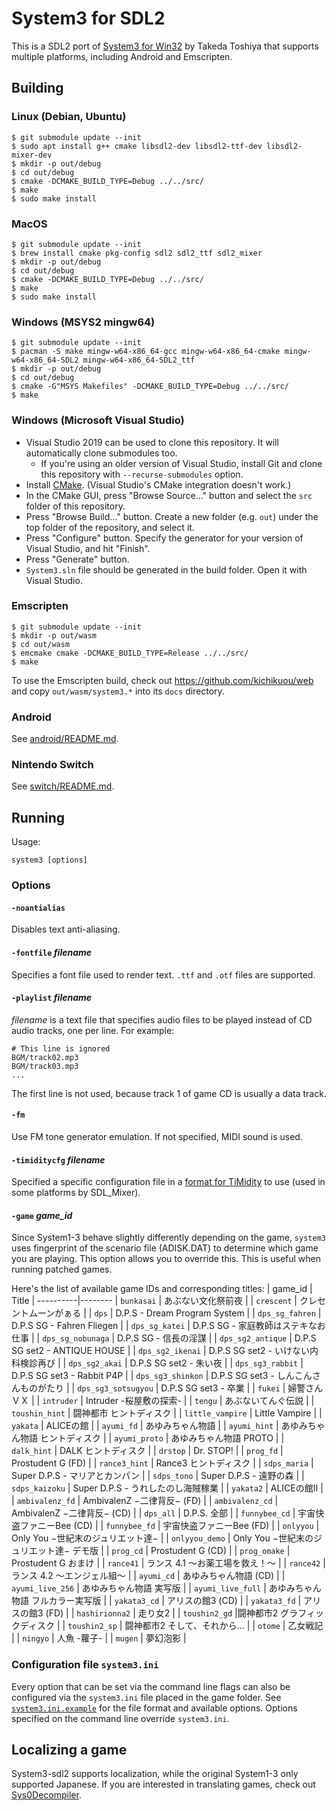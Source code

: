 # System3 for SDL2

This is a SDL2 port of [System3 for Win32](http://takeda-toshiya.my.coocan.jp/alice/) by Takeda Toshiya that supports multiple platforms, including Android and Emscripten.

## Building

### Linux (Debian, Ubuntu)

    $ git submodule update --init
    $ sudo apt install g++ cmake libsdl2-dev libsdl2-ttf-dev libsdl2-mixer-dev
    $ mkdir -p out/debug
    $ cd out/debug
    $ cmake -DCMAKE_BUILD_TYPE=Debug ../../src/
    $ make
    $ sudo make install

### MacOS

    $ git submodule update --init
    $ brew install cmake pkg-config sdl2 sdl2_ttf sdl2_mixer
    $ mkdir -p out/debug
    $ cd out/debug
    $ cmake -DCMAKE_BUILD_TYPE=Debug ../../src/
    $ make
    $ sudo make install

### Windows (MSYS2 mingw64)

    $ git submodule update --init
    $ pacman -S make mingw-w64-x86_64-gcc mingw-w64-x86_64-cmake mingw-w64-x86_64-SDL2 mingw-w64-x86_64-SDL2_ttf
    $ mkdir -p out/debug
    $ cd out/debug
    $ cmake -G"MSYS Makefiles" -DCMAKE_BUILD_TYPE=Debug ../../src/
    $ make

### Windows (Microsoft Visual Studio)
- Visual Studio 2019 can be used to clone this repository. It will automatically clone submodules too.
  - If you're using an older version of Visual Studio, install Git and clone this repository with `--recurse-submodules` option.
- Install [CMake](https://cmake.org/download/). (Visual Studio's CMake integration doesn't work.)
- In the CMake GUI, press "Browse Source..." button and select the `src` folder of this repository.
- Press "Browse Build..." button. Create a new folder (e.g. `out`) under the top folder of the repository, and select it.
- Press "Configure" button. Specify the generator for your version of Visual Studio, and hit "Finish".
- Press "Generate" button.
- `System3.sln` file should be generated in the build folder. Open it with Visual Studio.

### Emscripten

    $ git submodule update --init
    $ mkdir -p out/wasm
    $ cd out/wasm
    $ emcmake cmake -DCMAKE_BUILD_TYPE=Release ../../src/
    $ make

To use the Emscripten build, check out https://github.com/kichikuou/web and copy `out/wasm/system3.*` into its `docs` directory.

### Android

See [android/README.md](android/).

### Nintendo Switch

See [switch/README.md](switch/README.md).

## Running
Usage:
```
system3 [options]
```

### Options

#### `-noantialias`
Disables text anti-aliasing.

#### `-fontfile` _filename_
Specifies a font file used to render text. `.ttf` and `.otf` files are supported.

#### `-playlist` _filename_
_filename_ is a text file that specifies audio files to be played instead of CD audio tracks, one per line. For example:

```
# This line is ignored
BGM/track02.mp3
BGM/track03.mp3
...
```
The first line is not used, because track 1 of game CD is usually a data track.

#### `-fm`
Use FM tone generator emulation. If not specified, MIDI sound is used.

#### `-timiditycfg` _filename_
Specified a specific configuration file in a [format for TiMidity](https://manpages.ubuntu.com/manpages/bionic/en/man5/timidity.cfg.5.html) to use (used in some platforms by SDL_Mixer).

#### `-game` _game_id_
Since System1-3 behave slightly differently depending on the game, `system3` uses fingerprint of the scenario file (ADISK.DAT) to determine which game you are playing. This option allows you to override this. This is useful when running patched games.

Here's the list of available game IDs and corresponding titles:
| game_id | Title |
----------|--------
| `bunkasai` | あぶない文化祭前夜 |
| `crescent` | クレセントムーンがぁる |
| `dps` | D.P.S - Dream Program System |
| `dps_sg_fahren` | D.P.S SG - Fahren Fliegen |
| `dps_sg_katei` | D.P.S SG - 家庭教師はステキなお仕事 |
| `dps_sg_nobunaga` | D.P.S SG - 信長の淫謀 |
| `dps_sg2_antique` | D.P.S SG set2 - ANTIQUE HOUSE |
| `dps_sg2_ikenai` | D.P.S SG set2 - いけない内科検診再び |
| `dps_sg2_akai` | D.P.S SG set2 - 朱い夜 |
| `dps_sg3_rabbit` | D.P.S SG set3 - Rabbit P4P |
| `dps_sg3_shinkon` | D.P.S SG set3 - しんこんさんものがたり |
| `dps_sg3_sotsugyou` | D.P.S SG set3 - 卒業 |
| `fukei` | 婦警さんＶＸ |
| `intruder` | Intruder -桜屋敷の探索- |
| `tengu` | あぶないてんぐ伝説 |
| `toushin_hint` | 闘神都市 ヒントディスク |
| `little_vampire` | Little Vampire |
| `yakata` | ALICEの館 |
| `ayumi_fd` | あゆみちゃん物語 |
| `ayumi_hint` | あゆみちゃん物語 ヒントディスク |
| `ayumi_proto` | あゆみちゃん物語 PROTO |
| `dalk_hint` | DALK ヒントディスク |
| `drstop` | Dr. STOP! |
| `prog_fd` | Prostudent G (FD) |
| `rance3_hint` | Rance3 ヒントディスク |
| `sdps_maria` | Super D.P.S - マリアとカンパン |
| `sdps_tono` | Super D.P.S - 遠野の森 |
| `sdps_kaizoku` | Super D.P.S - うれしたのし海賊稼業 |
| `yakata2` | ALICEの館II |
| `ambivalenz_fd` | AmbivalenZ −二律背反− (FD) |
| `ambivalenz_cd` | AmbivalenZ −二律背反− (CD) |
| `dps_all` | D.P.S. 全部 |
| `funnybee_cd` | 宇宙快盗ファニーBee (CD) |
| `funnybee_fd` | 宇宙快盗ファニーBee (FD) |
| `onlyyou` | Only You −世紀末のジュリエット達− |
| `onlyyou_demo` | Only You −世紀末のジュリエット達− デモ版 |
| `prog_cd` | Prostudent G (CD) |
| `prog_omake` | Prostudent G おまけ |
| `rance41` | ランス 4.1 〜お薬工場を救え！〜 |
| `rance42` | ランス 4.2 〜エンジェル組〜 |
| `ayumi_cd` | あゆみちゃん物語 (CD) |
| `ayumi_live_256` | あゆみちゃん物語 実写版 |
| `ayumi_live_full` | あゆみちゃん物語 フルカラー実写版 |
| `yakata3_cd` | アリスの館3 (CD) |
| `yakata3_fd` | アリスの館3 (FD) |
| `hashirionna2` | 走り女2 |
| `toushin2_gd` |闘神都市2 グラフィックディスク |
| `toushin2_sp` | 闘神都市2 そして、それから… |
| `otome` | 乙女戦記 |
| `ningyo` | 人魚 -蘿子- |
| `mugen` | 夢幻泡影 |

### Configuration file `system3.ini`
Every option that can be set via the command line flags can also be configured
via the `system3.ini` file placed in the game folder. See
[`system3.ini.example`](system3.ini.example) for the file format and available
options. Options specified on the command line override `system3.ini`.

## Localizing a game
System3-sdl2 supports localization, while the original System1-3 only supported
Japanese. If you are interested in translating games, check out
[Sys0Decompiler](https://alicesoft.fandom.com/wiki/User_blog:RottenBlock/System_Programming_Resources).